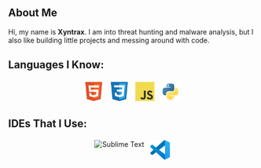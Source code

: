 ## About Me

Hi, my name is **Xyntrax**. I am into threat hunting and malware analysis, but I also like building little projects and messing around with code.

## Languages I Know:

<p align="center">
  <img src="https://raw.githubusercontent.com/devicons/devicon/master/icons/html5/html5-original.svg" alt="HTML" height="40" style="vertical-align:top; margin:4px">
  <img src="https://raw.githubusercontent.com/devicons/devicon/master/icons/css3/css3-original.svg" alt="CSS" height="40" style="vertical-align:top; margin:4px">
  <img src="https://raw.githubusercontent.com/devicons/devicon/master/icons/javascript/javascript-original.svg" alt="JavaScript" height="40" style="vertical-align:top; margin:4px">
  <img src="https://raw.githubusercontent.com/devicons/devicon/master/icons/python/python-original.svg" alt="Python" height="40" style="vertical-align:top; margin:4px">
</p>

## IDEs That I Use:

<p align="center">
  <img src="https://upload.wikimedia.org/wikipedia/en/d/d2/Sublime_Text_3_logo.png" alt="Sublime Text" height="40" style="vertical-align:top; margin:4px">
  <img src="https://raw.githubusercontent.com/devicons/devicon/master/icons/vscode/vscode-original.svg" alt="VSCode" height="40" style="vertical-align:top; margin:4px">
</p>

